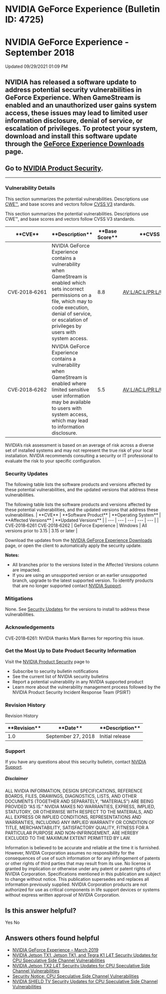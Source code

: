 # NVIDIA GeForce Experience (Bulletin ID: 4725)



 NVIDIA GeForce Experience - September 2018
=============================================================




 Updated 09/29/2021 01:09 PM



NVIDIA has released a software update to address potential security vulnerabilities in GeForce Experience. When GameStream is enabled and an unauthorized user gains system access, these issues may lead to limited user information disclosure, denial of service, or escalation of privileges. To protect your system, download and install this software update through the [GeForce Experience Downloads](https://www.geforce.com/geforce-experience/download) page.
-------------------------------------------------------------------------------------------------------------------------------------------------------------------------------------------------------------------------------------------------------------------------------------------------------------------------------------------------------------------------------------------------------------------------------------------------------------------------


Go to [NVIDIA Product Security](http://www.nvidia.com/product-security/).
-------------------------------------------------------------------------






---




### Vulnerability Details


This section summarizes the potential vulnerabilities. Descriptions use [CWE™](https://cwe.mitre.org/), and base scores and vectors follow [CVSS V3](https://www.first.org/cvss/user-guide) standards.




This section summarizes the potential vulnerabilities. Descriptions use CWE™, and base scores and vectors follow CVSS V3 standards.


| \*\*CVE\*\* | \*\*Description\*\* | \*\*Base Score\*\* | \*\*CVSS V3 Vector\*\* |
| --- | --- | --- | --- |
| CVE‑2018‑6261 | NVIDIA GeForce Experience contains a vulnerability when GameStream is enabled which sets incorrect permissions on a file, which may to code execution, denial of service, or escalation of privileges by users with system access. | 8.8 | [AV:L/AC:L/PR:L/UI:N/S:C/C:H/I:H/A:H](https://nvd.nist.gov/vuln-metrics/cvss/v3-calculator?vector=AV:L/AC:L/PR:L/UI:N/S:C/C:H/I:H/A:H) |
| CVE‑2018‑6262 | NVIDIA GeForce Experience contains a vulnerability when GameStream is enabled where limited sensitive user information may be available to users with system access, which may lead to information disclosure. | 5.5 | [AV:L/AC:L/PR:L/UI:N/S:U/C:H/I:N/A:N](https://nvd.nist.gov/vuln-metrics/cvss/v3-calculator?vector=AV:L/AC:L/PR:L/UI:N/S:U/C:H/I:N/A:N) |


NVIDIA’s risk assessment is based on an average of risk across a diverse set of installed systems and may not represent the true risk of your local installation. NVIDIA recommends consulting a security or IT professional to evaluate the risk to your specific configuration.


### Security Updates


The following table lists the software products and versions affected by these potential vulnerabilities, and the updated versions that address these vulnerabilities.




The following table lists the software products and versions affected by these potential vulnerabilities, and the updated versions that address these vulnerabilities.
| \*\*CVE\*\* | \*\*Software Product\*\* | \*\*Operating System\*\* | \*\*Affected Versions\*\* | \*\*Updated Versions\*\* |
| --- | --- | --- | --- | --- |
| CVE‑2018‑6261 CVE‑2018‑6262 | GeForce Experience | Windows | All versions prior to 3.15 | 3.15 or later |


Download the updates from the [NVIDIA GeForce Experience Downloads](http://www.geforce.com/geforce-experience/download) page, or open the client to automatically apply the security update.


**Notes:**


* All branches prior to the versions listed in the Affected Versions column are impacted.
* If you are using an unsupported version or an earlier unsupported branch, upgrade to the latest supported version. To identify products that are no longer supported contact [NVIDIA Support](http://www.nvidia.com/object/support.html).


### Mitigations


None. See [Security Updates](#security-updates) for the versions to install to address these vulnerabilities.


### Acknowledgements


CVE‑2018‑6261: NVIDIA thanks Mark Barnes for reporting this issue.


### Get the Most Up to Date Product Security Information


Visit the [NVIDIA Product Security](http://www.nvidia.com/security) page to


* Subscribe to security bulletin notifications
* See the current list of NVIDIA security bulletins
* Report a potential vulnerability in any NVIDIA supported product
* Learn more about the vulnerability management process followed by the NVIDIA Product Security Incident Response Team (PSIRT)


### Revision History




Revision History




| \*\*Revision\*\* | \*\*Date\*\* | \*\*Description\*\* |
| --- | --- | --- |
| 1.0 | September 27, 2018 | Initial release |


### Support


If you have any questions about this security bulletin, contact [NVIDIA Support](http://www.nvidia.com/object/support.html).


##### Disclaimer


ALL NVIDIA INFORMATION, DESIGN SPECIFICATIONS, REFERENCE BOARDS, FILES, DRAWINGS, DIAGNOSTICS, LISTS, AND OTHER DOCUMENTS (TOGETHER AND SEPARATELY, “MATERIALS”) ARE BEING PROVIDED “AS IS.” NVIDIA MAKES NO WARRANTIES, EXPRESS, IMPLIED, STATUTORY, OR OTHERWISE WITH RESPECT TO THE MATERIALS, AND ALL EXPRESS OR IMPLIED CONDITIONS, REPRESENTATIONS AND WARRANTIES, INCLUDING ANY IMPLIED WARRANTY OR CONDITION OF TITLE, MERCHANTABILITY, SATISFACTORY QUALITY, FITNESS FOR A PARTICULAR PURPOSE AND NON-INFRINGEMENT, ARE HEREBY EXCLUDED TO THE MAXIMUM EXTENT PERMITTED BY LAW.


Information is believed to be accurate and reliable at the time it is furnished. However, NVIDIA Corporation assumes no responsibility for the consequences of use of such information or for any infringement of patents or other rights of third parties that may result from its use. No license is granted by implication or otherwise under any patent or patent rights of NVIDIA Corporation. Specifications mentioned in this publication are subject to change without notice. This publication supersedes and replaces all information previously supplied. NVIDIA Corporation products are not authorized for use as critical components in life support devices or systems without express written approval of NVIDIA Corporation.










Is this answer helpful?
-----------------------



Yes
No







Answers others found helpful
----------------------------


* [ NVIDIA GeForce Experience – March 2019](/app/answers/detail/a_id/4784/related/1)
* [ NVIDIA Jetson TX1, Jetson TK1, and Tegra K1 L4T Security Updates for CPU Speculative Side Channel Vulnerabilities](/app/answers/detail/a_id/4616/related/1)
* [ NVIDIA Jetson TX2 L4T Security Updates for CPU Speculative Side Channel Vulnerabilities](/app/answers/detail/a_id/4617/related/1)
* [Security Notice: CPU Speculative Side Channel Vulnerabilities](/app/answers/detail/a_id/4609/related/1)
* [ NVIDIA SHIELD TV Security Updates for CPU Speculative Side Channel Vulnerabilities](/app/answers/detail/a_id/4613/related/1)








